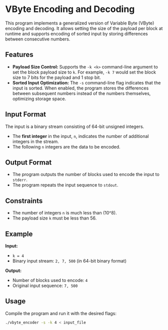 # VByte Encoding and Decoding

This program implements a generalized version of Variable Byte (VByte) encoding and decoding. It allows setting the size of the payload per block at runtime and supports encoding of sorted input by storing differences between consecutive numbers.

## Features

- **Payload Size Control:** Supports the `-k <k>` command-line argument to set the block payload size to `k`. For example, `-k 7` would set the block size to 7 bits for the payload and 1 stop bit.
- **Sorted Input Optimization:** The `-s` command-line flag indicates that the input is sorted. When enabled, the program stores the differences between subsequent numbers instead of the numbers themselves, optimizing storage space.

## Input Format

The input is a binary stream consisting of 64-bit unsigned integers.

- The **first integer** in the input, `n`, indicates the number of additional integers in the stream.
- The following `n` integers are the data to be encoded.

## Output Format

- The program outputs the number of blocks used to encode the input to `stderr`.
- The program repeats the input sequence to `stdout`.

## Constraints

- The number of integers `n` is much less than \(10^8\).
- The payload size `k` must be less than 56.

## Example

**Input:**

- `k = 4`
- Binary input stream: `2, 7, 500` (in 64-bit binary format)

**Output:**

- Number of blocks used to encode: `4`
- Original input sequence: `7, 500`

## Usage

Compile the program and run it with the desired flags:

```bash
./vbyte_encoder -s -k 4 < input_file


